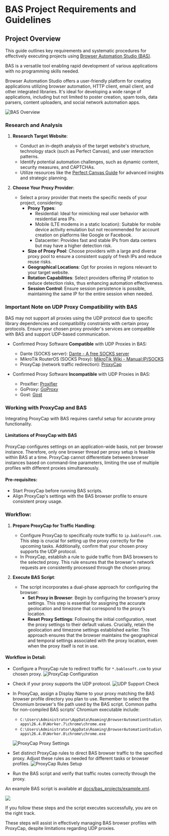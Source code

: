 # BAS Project Requirements and Guidelines

## Project Overview

This guide outlines key requirements and systematic procedures for effectively executing projects
using [Browser Automation Studio (BAS)](https://bablosoft.com/shop/BrowserAutomationStudio).

BAS is a versatile tool enabling rapid development of various applications with no programming skills needed.

Browser Automation Studio offers a user-friendly platform for creating applications utilizing browser automation, HTTP
client, email client, and other integrated libraries. It's ideal for developing a wide range of applications, including
but not limited to poster creation, spam tools, data parsers, content uploaders, and social network automation apps.

![BAS Overview](docs/images/bas_overview.png)

### Research and Analysis

1. **Research Target Website**:
    - Conduct an in-depth analysis of the target website's structure, technology stack (such as Perfect Canvas), and
      user interaction patterns.
    - Identify potential automation challenges, such as dynamic content, security measures, and CAPTCHAs.
    - Utilize resources like the [Perfect Canvas Guide](https://wiki.bablosoft.com/doku.php?id=perfectcanvas) for
      advanced insights and strategic planning.

2. **Choose Your Proxy Provider**:
    - Select a proxy provider that meets the specific needs of your project, considering:
        - **Proxy Types**:
            - Residential: Ideal for mimicking real user behavior with residential area IPs.
            - Mobile (LTE modems in a static location): Suitable for mobile device activity emulation but not
              recommended for account creation on platforms like Google or Facebook.
            - Datacenter: Provides fast and stable IPs from data centers but may have a higher detection risk.
        - **Size of Proxy Pool**: Choose providers with a large and diverse proxy pool to ensure a consistent supply of
          fresh IPs and reduce reuse risks.
        - **Geographical Locations**: Opt for proxies in regions relevant to your target website.
        - **Rotation Capabilities**: Select providers offering IP rotation to reduce detection risks, thus enhancing
          automation effectiveness.
        - **Session Control**: Ensure session persistence is possible, maintaining the same IP for the entire session
          when needed.

### Important Note on UDP Proxy Compatibility with BAS

BAS may not support all proxies using the UDP protocol due to specific library dependencies and compatibility
constraints with certain proxy protocols. Ensure your chosen proxy provider's services are compatible with BAS and
support UDP-based communication.

- Confirmed Proxy Software **Compatible** with UDP Proxies in BAS:
    - Dante (SOCKS server): [Dante - A free SOCKS server](https://www.inet.no/dante/)
    - MikroTik RouterOS (SOCKS Proxy): [MikroTik Wiki - Manual:IP/SOCKS](https://wiki.mikrotik.com/wiki/Manual:IP/SOCKS)
    - ProxyCap (network traffic redirection): [ProxyCap](https://www.proxycap.com/)

- Confirmed Proxy Software **Incompatible** with UDP Proxies in BAS:
    - Proxifier: [Proxifier](https://www.proxifier.com/)
    - GoProxy: [GoProxy](https://github.com/snail007/goproxy)
    - Gost: [Gost](https://github.com/go-gost/gost)

### Working with ProxyCap and BAS

Integrating ProxyCap with BAS requires careful setup for accurate proxy functionality.

#### Limitations of ProxyCap with BAS

ProxyCap configures settings on an application-wide basis, not per browser instance. Therefore, only one browser thread
per proxy setup is feasible within BAS at a time. ProxyCap cannot differentiate between browser instances based on
command-line parameters, limiting the use of multiple profiles with different proxies simultaneously.

#### Pre-requisites:

- Start ProxyCap before running BAS scripts.
- Align ProxyCap's settings with the BAS browser profile to ensure consistent proxy usage.

### Workflow:

1. **Prepare ProxyCap for Traffic Handling**:
    - Configure ProxyCap to specifically route traffic to `ip.bablosoft.com`. This step is crucial for setting up the
      proxy correctly for the upcoming tasks. Additionally, confirm that your chosen proxy supports the UDP protocol.
    - In ProxyCap, establish a rule to guide traffic from BAS browsers to the selected proxy. This rule ensures that the
      browser's network requests are consistently processed through the chosen proxy.

2. **Execute BAS Script**:
    - The script incorporates a dual-phase approach for configuring the browser:
        - **Set Proxy in Browser**: Begin by configuring the browser’s proxy settings. This step is essential for
          assigning the accurate geolocation and timezone that correspond to the proxy’s location.
        - **Reset Proxy Settings**: Following the initial configuration, reset the proxy settings to their default
          values. Crucially, retain the geolocation and timezone settings established earlier. This approach ensures
          that the browser maintains the geographical and temporal settings associated with the proxy location, even
          when the proxy itself is not in use.

#### Workflow in Detail:

- Configure a ProxyCap rule to redirect traffic for `*.bablosoft.com` to your chosen proxy.
  ![ProxyCap Configuration](docs/images/proxy_settings_proxy_cap_proxy_bablosoft.png)

- Check if your proxy supports the UDP protocol.
  ![UDP Support Check](docs/images/proxy_settings_proxy_cap_proxy_udp_check.png)

- In ProxyCap, assign a Display Name to your proxy matching the BAS browser profile directory you plan to use. Remember
  to select the Chromium browser's file path used by the BAS script.
  Common paths for non-compiled BAS scripts' Chromium executable include:
    - `C:\Users\Administrator\AppData\Roaming\BrowserAutomationStudio\apps\26.4.0\Worker.7\chrome\chrome.exe`
    - `C:\Users\Administrator\AppData\Roaming\BrowserAutomationStudio\apps\26.4.0\Worker.8\chrome\chrome.exe`

  ![ProxyCap Proxy Settings](docs/images/proxy_settings_proxy_cap_proxy.png)

- Set distinct ProxyCap rules to direct BAS browser traffic to the specified proxy. Adjust these rules as needed for
  different tasks or browser profiles.
  ![ProxyCap Rules Setup](docs/images/proxy_settings_proxy_cap_rules.png)

- Run the BAS script and verify that traffic routes correctly through the proxy.

An example BAS script is available at [docs/bas_projects/example.xml](docs/bas_projects/example.xml).

![](docs/images/bas_script_example.png)

If you follow these steps and the script executes successfully, you are on the right track.

These steps will assist in effectively managing BAS browser profiles with ProxyCap, despite limitations regarding UDP
proxies.
